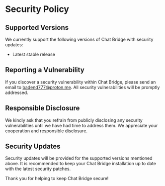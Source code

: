 # Security Policy

## Supported Versions

We currently support the following versions of Chat Bridge with security updates:

-   Latest stable release

## Reporting a Vulnerability

If you discover a security vulnerability within Chat Bridge, please send an email to [badend777@proton.me](mailto:badend777@proton.me). All security vulnerabilities will be promptly addressed.

## Responsible Disclosure

We kindly ask that you refrain from publicly disclosing any security vulnerabilities until we have had time to address them. We appreciate your cooperation and responsible disclosure.

## Security Updates

Security updates will be provided for the supported versions mentioned above. It is recommended to keep your Chat Bridge installation up to date with the latest security patches.

Thank you for helping to keep Chat Bridge secure!
